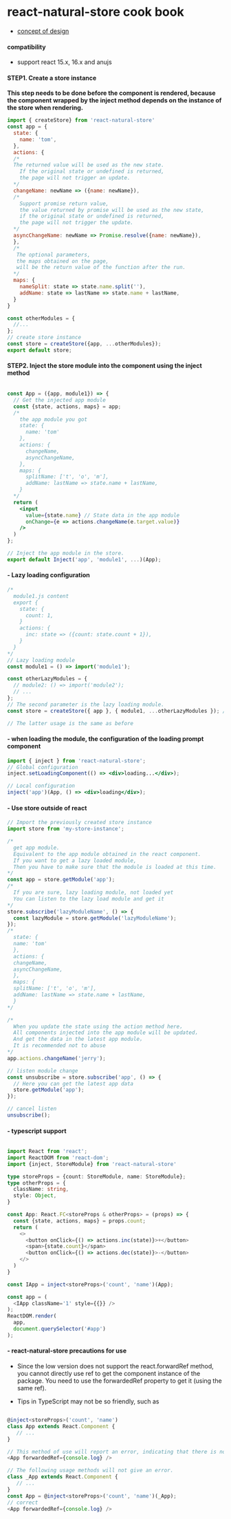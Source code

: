 # react-natural-store cook book


- [concept of design](./design.en.md)

#### compatibility
- support react 15.x, 16.x and anujs


#### STEP1. Create a store instance

**This step needs to be done before the component is rendered, because the component wrapped by the inject method depends on the instance of the store when rendering.**

```js
import { createStore} from 'react-natural-store'
const app = {
  state: {
    name: 'tom',
  },
  actions: {
  /*
  The returned value will be used as the new state.
    If the original state or undefined is returned,
    the page will not trigger an update.
  */
  changeName: newName => ({name: newName}),
  /*
    Support promise return value,
    the value returned by promise will be used as the new state,
    if the original state or undefined is returned,
    the page will not trigger the update.
  */
  asyncChangeName: newName => Promise.resolve({name: newName}),
  },
  /*
   The optional parameters,
   the maps obtained on the page,
   will be the return value of the function after the run.
  */
  maps: {
    nameSplit: state => state.name.split(''),
    addName: state => lastName => state.name + lastName,
  }
}

const otherModules = {
  //...
};
// create store instance
const store = createStore({app, ...otherModules}); 
export default store;


```

#### STEP2. Inject the store module into the component using the inject method

```jsx

const App = ({app, module1}) => {
  // Get the injected app module
  const {state, actions, maps} = app;
  /*
    the app module you got
    state: {
      name: 'tom'
    },
    actions: {
      changeName,
      asyncChangeName,
    },
    maps: {
      splitName: ['t', 'o', 'm'],
      addName: lastName => state.name + lastName,
    }
  */
  return (
    <input
      value={state.name} // State data in the app module
      onChange={e => actions.changeName(e.target.value)}
    />
  )
};

// Inject the app module in the store.
export default Inject('app', 'module1', ...)(App);

```

#### - Lazy loading configuration

```js
/*
  module1.js content
  export {
    state: {
      count: 1,
    }
    actions: {
      inc: state => ({count: state.count + 1}),
    }
  }
*/
// Lazy loading module
const module1 = () => import('module1');

const otherLazyModules = {
  // module2: () => import('module2');
  // ...
};
// The second parameter is the lazy loading module.
const store = createStore({ app }, { module1, ...otherLazyModules }); // create store instance

// The latter usage is the same as before
```

#### - when loading the module, the configuration of the loading prompt component

```jsx
import { inject } from 'react-natural-store';
// Global configuration
inject.setLoadingComponent(() => <div>loading...</div>);

// Local configuration
inject('app')(App, () => <div>loading</div>);
```

#### - Use store outside of react

```js
// Import the previously created store instance
import store from 'my-store-instance';

/* 
  get app module. 
  Equivalent to the app module obtained in the react component.
  If you want to get a lazy loaded module,
  Then you have to make sure that the module is loaded at this time.
*/
const app = store.getModule('app');
/*
  If you are sure, lazy loading module, not loaded yet
  You can listen to the lazy load module and get it
*/
store.subscribe('lazyModuleName', () => {
  const lazyModule = store.getModule('lazyModuleName');
});
/*
  state: {
  name: 'tom'
  },
  actions: {
  changeName,
  asyncChangeName,
  },
  maps: {
  splitName: ['t', 'o', 'm'],
  addName: lastName => state.name + lastName,
  }
*/

/*
  When you update the state using the action method here，
  All components injected into the app module will be updated，
  And get the data in the latest app module，
  It is recommended not to abuse
*/
app.actions.changeName('jerry');

// listen module change
const unsubscribe = store.subscribe('app', () => {
  // Here you can get the latest app data
  store.getModule('app');
});

// cancel listen
unsubscribe();
```



#### - typescript support

```ts

import React from 'react';
import ReactDOM from 'react-dom';
import {inject, StoreModule} from 'react-natural-store'

type storeProps = {count: StoreModule, name: StoreModule};
type otherProps = {
  className: string,
  style: Object,
}

const App: React.FC<storeProps & otherProps> = (props) => {
  const {state, actions, maps} = props.count;
  return (
    <>
      <button onClick={() => actions.inc(state)}>+</button>
      <span>{state.count}</span>
      <button onClick={() => actions.dec(state)}>-</button>
    </>
  )
}

const IApp = inject<storeProps>('count', 'name')(App);

const app = (
  <IApp className='1' style={{}} />
);
ReactDOM.render(
  app,
  document.querySelector('#app')
);


```



#### - react-natural-store precautions for use

 - Since the low version does not support the react.forwardRef method, you cannot directly use ref to get the component instance of the package. You need to use the forwardedRef property to get it (using the same ref).

 - Tips in TypeScript may not be so friendly, such as
 ```ts

@inject<storeProps>('count', 'name')
class App extends React.Component {
	// ...
}

// This method of use will report an error, indicating that there is no forwardedRef attribute declaration in the App component.
<App forwardedRef={console.log} />

// The following usage methods will not give an error.
class _App extends React.Component {
	// ...
}
const App = @inject<storeProps>('count', 'name')(_App);
// correct
<App forwardedRef={console.log} />

 ```

